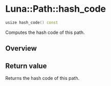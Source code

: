 # Luna::Path::hash_code

```c++
usize hash_code() const
```

Computes the hash code of this path. 

## Overview


## Return value
Returns the hash code of this path. 

